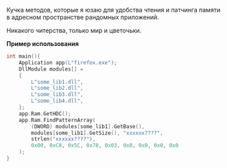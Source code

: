  Кучка методов, которые я юзаю для удобства чтения и патчинга памяти в адресном пространстве рандомных приложений.
 
 Никакого читерства, только мир и цветочьки.

<b> Пример использования</b>

```cpp
int main(){
    Application app(L"firefox.exe");
    DllModule modules[] = 
    {   
        L"some_lib1.dll",
        L"some_lib2.dll",
        L"some_lib3.dll",
        L"some_lib4.dll",
    };
    app.Ram.GetHDC();
    app.Ram.FindPatternArray( 
        (DWORD) modules[some_lib1].GetBase(),
        modules[some_lib1].GetSize(), "xxxxxx????",
        strlen("xxxxxx????"),
        0x00, 0xC8, 0x5C, 0x70, 0x03, 0x0, 0x0, 0x0, 0x0 
    );
}
```